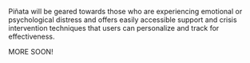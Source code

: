 Piñata will be geared towards those who are experiencing emotional or psychological distress and offers easily accessible support and crisis intervention techniques that users can personalize and track for effectiveness. 

MORE SOON! 